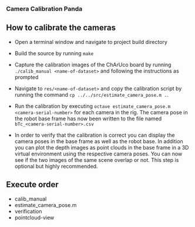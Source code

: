 ### Camera Calibration Panda
## How to calibrate the cameras
- Open a terminal window and navigate to project build directory

- Build the source by running `make`

- Capture the calibration images of the ChArUco board by running `./calib_manual <name-of-dataset>` and following the instructions as prompted

- Navigate to `res/<name-of-dataset>` and copy the calibration script by running the command `cp ../../src/estimate_camera_pose.m .`.

- Run the calibration by executing `octave estimate_camera_pose.m <camera-serial-number>` for each camera in the rig. The camera pose in the robot base frame has now been written to the file named `bTc_<camera-serial-number>.csv`

- In order to verify that the calibration is correct you can display the camera poses in the base frame as well as the robot base. In addition you can plot the depth images as point clouds in the base frame in a 3D virtual environment using the respective camera poses. You can now see if the two images of the same scene overlap or not. This step is optional but highly recommended.

## Execute order
- calib_manual
- estimate_camera_pose.m
- verification
- pointcloud-view
